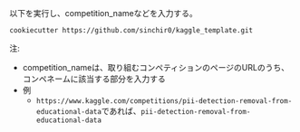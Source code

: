 以下を実行し、competition_nameなどを入力する。
```
cookiecutter https://github.com/sinchir0/kaggle_template.git
```
注: 
- competition_nameは、取り組むコンペティションのページのURLのうち、コンペネームに該当する部分を入力する
- 例
  - `https://www.kaggle.com/competitions/pii-detection-removal-from-educational-data`であれば、`pii-detection-removal-from-educational-data`
